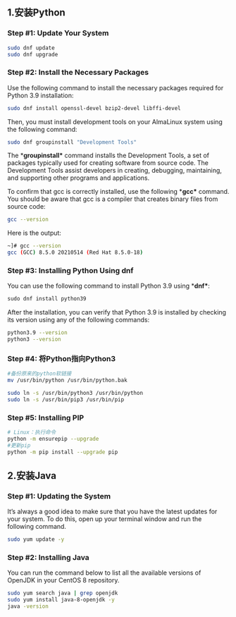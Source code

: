 ## 1.安装Python

### Step #1: Update Your System

```bash
sudo dnf update
sudo dnf upgrade
```

### Step #2: Install the Necessary Packages

Use the following command to install the necessary packages required for Python 3.9 installation:

```bash
sudo dnf install openssl-devel bzip2-devel libffi-devel
```

Then, you must install development tools on your AlmaLinux system using the following command:

```bash
sudo dnf groupinstall "Development Tools"
```

The ***groupinstall\*** command installs the Development Tools, a set of packages typically used for creating software from source code. The Development Tools assist developers in creating, debugging, maintaining, and supporting other programs and applications.

To confirm that gcc is correctly installed, use the following ***gcc\*** command. You should be aware that gcc is a compiler that creates binary files from source code:

```bash
gcc --version
```

Here is the output:

```bash
~]# gcc --version
gcc (GCC) 8.5.0 20210514 (Red Hat 8.5.0-18)
```

### Step #3: Installing Python Using dnf

You can use the following command to install Python 3.9 using ***dnf\***:

```python
sudo dnf install python39
```

After the installation, you can verify that Python 3.9 is installed by checking its version using any of the following commands:

```bash
python3.9 --version
python3 --version
```

### Step #4: 将Python指向Python3

```bash
#备份原来的python软链接
mv /usr/bin/python /usr/bin/python.bak

sudo ln -s /usr/bin/python3 /usr/bin/python
sudo ln -s /usr/bin/pip3 /usr/bin/pip
```

### Step #5: Installing PIP

```bash
# Linux：执行命令
python -m ensurepip --upgrade
#更新pip
python -m pip install --upgrade pip
```

## 2.安装Java

### Step #1: Updating the System

It’s always a good idea to make sure that you have the latest updates for your system. To do this, open up your terminal window and run the following command.

```bash
sudo yum update -y
```

### Step #2: Installing Java

You can run the command below to list all the available versions of OpenJDK in your CentOS 8 repository.

```bash
sudo yum search java | grep openjdk
sudo yum install java-8-openjdk -y
java -version
```

